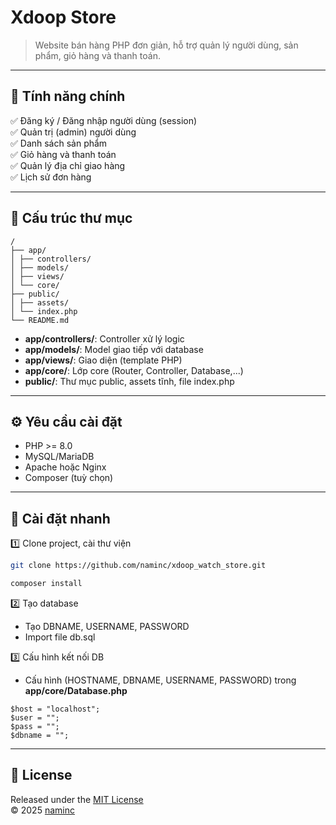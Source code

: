 # Xdoop Store

> Website bán hàng PHP đơn giản, hỗ trợ quản lý người dùng, sản phẩm, giỏ hàng và thanh toán.

---

## 🎯 Tính năng chính

✅ Đăng ký / Đăng nhập người dùng (session)  
✅ Quản trị (admin) người dùng  
✅ Danh sách sản phẩm  
✅ Giỏ hàng và thanh toán  
✅ Quản lý địa chỉ giao hàng  
✅ Lịch sử đơn hàng

---

## 📂 Cấu trúc thư mục
```
/
├── app/
│ ├── controllers/
│ ├── models/
│ ├── views/
│ └── core/
├── public/
│ ├── assets/
│ └── index.php
└── README.md
```

- **app/controllers/**: Controller xử lý logic
- **app/models/**: Model giao tiếp với database
- **app/views/**: Giao diện (template PHP)
- **app/core/**: Lớp core (Router, Controller, Database,...)
- **public/**: Thư mục public, assets tĩnh, file index.php

---

## ⚙️ Yêu cầu cài đặt

- PHP >= 8.0
- MySQL/MariaDB
- Apache hoặc Nginx
- Composer (tuỳ chọn)

---

## 🚀 Cài đặt nhanh

1️⃣ Clone project, cài thư viện

```bash
git clone https://github.com/naminc/xdoop_watch_store.git
```

```bash
composer install
```

2️⃣ Tạo database
- Tạo DBNAME, USERNAME, PASSWORD
- Import file db.sql

3️⃣ Cấu hình kết nối DB
- Cấu hình (HOSTNAME, DBNAME, USERNAME, PASSWORD) trong **app/core/Database.php**
```env
$host = "localhost";
$user = "";
$pass = "";
$dbname = "";
```

---

## 📄 License

Released under the [MIT License](LICENSE)  
© 2025 [naminc](https://github.com/naminc)